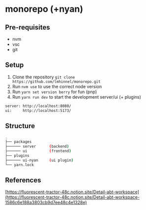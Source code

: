 # monorepo (+nyan)

## Pre-requisites

- nvm
- vsc
- git

## Setup

1. Clone the repository `git clone https://github.com/lmhinnel/monorepo.git`
2. Run `nvm use` to use the correct node version
3. Run `yarn set version berry` for fun (pnp)
4. Run `yarn run dev` to start the development server/ui (+ plugins)

```bash
server: http://localhost:8080/
ui:     http://localhost:5173/
```

## Structure
```bash
.
├── packages
├────── server      (backend)
├────── ui          (frontend)
├── plugins
├────── ui-nyan     (ui plugin)
└── yarn.lock
```

## References

[https://fluorescent-tractor-48c.notion.site/Detail-abt-workspace](https://fluorescent-tractor-48c.notion.site/Detail-abt-workspace-1586c6e188a3803cb9d7ee48c4e1328e)